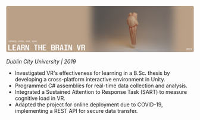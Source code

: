 ![Learn the Brain VR Cover Photo](../images/project%20covers/Learn%20the%20Brain%20VR.png)

*Dublin City University | 2019*

- Investigated VR's effectiveness for learning in a B.Sc. thesis by developing a cross-platform interactive environment in Unity.
- Programmed C# assemblies for real-time data collection and analysis.
- Integrated a Sustained Attention to Response Task (SART) to measure cognitive load in VR.
- Adapted the project for online deployment due to COVID-19, implementing a REST API for secure data transfer.
